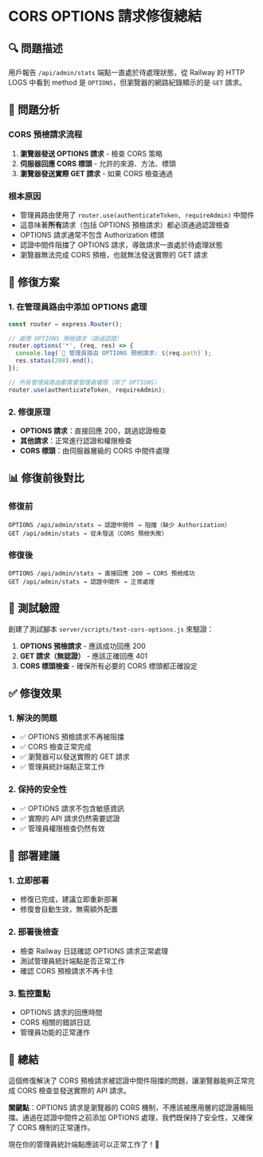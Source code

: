 # CORS OPTIONS 請求修復總結

## 🔍 **問題描述**

用戶報告 `/api/admin/stats` 端點一直處於待處理狀態，從 Railway 的 HTTP LOGS 中看到 method 是 `OPTIONS`，但瀏覽器的網路紀錄顯示的是 `GET` 請求。

## 🎯 **問題分析**

### **CORS 預檢請求流程**
1. **瀏覽器發送 OPTIONS 請求** - 檢查 CORS 策略
2. **伺服器回應 CORS 標頭** - 允許的來源、方法、標頭
3. **瀏覽器發送實際 GET 請求** - 如果 CORS 檢查通過

### **根本原因**
- 管理員路由使用了 `router.use(authenticateToken, requireAdmin)` 中間件
- 這意味著**所有**請求（包括 OPTIONS 預檢請求）都必須通過認證檢查
- OPTIONS 請求通常不包含 Authorization 標頭
- 認證中間件阻擋了 OPTIONS 請求，導致請求一直處於待處理狀態
- 瀏覽器無法完成 CORS 預檢，也就無法發送實際的 GET 請求

## 🔧 **修復方案**

### **1. 在管理員路由中添加 OPTIONS 處理**
```javascript
const router = express.Router();

// 處理 OPTIONS 預檢請求（跳過認證）
router.options('*', (req, res) => {
  console.log(`🔄 管理員路由 OPTIONS 預檢請求: ${req.path}`);
  res.status(200).end();
});

// 所有管理員路由都需要管理員權限（除了 OPTIONS）
router.use(authenticateToken, requireAdmin);
```

### **2. 修復原理**
- **OPTIONS 請求**：直接回應 200，跳過認證檢查
- **其他請求**：正常進行認證和權限檢查
- **CORS 標頭**：由伺服器層級的 CORS 中間件處理

## 📊 **修復前後對比**

### **修復前**
```
OPTIONS /api/admin/stats → 認證中間件 → 阻擋（缺少 Authorization）
GET /api/admin/stats → 從未發送（CORS 預檢失敗）
```

### **修復後**
```
OPTIONS /api/admin/stats → 直接回應 200 → CORS 預檢成功
GET /api/admin/stats → 認證中間件 → 正常處理
```

## 🧪 **測試驗證**

創建了測試腳本 `server/scripts/test-cors-options.js` 來驗證：

1. **OPTIONS 預檢請求** - 應該成功回應 200
2. **GET 請求（無認證）** - 應該正確回應 401
3. **CORS 標頭檢查** - 確保所有必要的 CORS 標頭都正確設定

## ✅ **修復效果**

### **1. 解決的問題**
- ✅ OPTIONS 預檢請求不再被阻擋
- ✅ CORS 檢查正常完成
- ✅ 瀏覽器可以發送實際的 GET 請求
- ✅ 管理員統計端點正常工作

### **2. 保持的安全性**
- ✅ OPTIONS 請求不包含敏感資訊
- ✅ 實際的 API 請求仍然需要認證
- ✅ 管理員權限檢查仍然有效

## 🚀 **部署建議**

### **1. 立即部署**
- 修復已完成，建議立即重新部署
- 修復會自動生效，無需額外配置

### **2. 部署後檢查**
- 檢查 Railway 日誌確認 OPTIONS 請求正常處理
- 測試管理員統計端點是否正常工作
- 確認 CORS 預檢請求不再卡住

### **3. 監控重點**
- OPTIONS 請求的回應時間
- CORS 相關的錯誤日誌
- 管理員功能的正常運作

## 🎉 **總結**

這個修復解決了 CORS 預檢請求被認證中間件阻擋的問題，讓瀏覽器能夠正常完成 CORS 檢查並發送實際的 API 請求。

**關鍵點**：OPTIONS 請求是瀏覽器的 CORS 機制，不應該被應用層的認證邏輯阻擋。通過在認證中間件之前添加 OPTIONS 處理，我們既保持了安全性，又確保了 CORS 機制的正常運作。

現在你的管理員統計端點應該可以正常工作了！🚀
